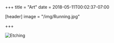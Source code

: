 +++
title = "Art"
date = 2018-05-11T00:02:37-07:00

[header]
image = "/img/Running.jpg" 

+++

![Etching](/img/Running.jpg)
